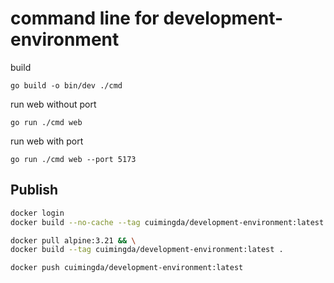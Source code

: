 # command line for development-environment

build
```
go build -o bin/dev ./cmd
```

run web without port
```
go run ./cmd web
```

run web with port
```
go run ./cmd web --port 5173
```

## Publish
```sh
docker login
docker build --no-cache --tag cuimingda/development-environment:latest .

docker pull alpine:3.21 && \
docker build --tag cuimingda/development-environment:latest .

docker push cuimingda/development-environment:latest
```